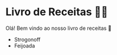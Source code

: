 # Livro de Receitas :man_cook:

Olá! Bem vindo ao nosso livro de receitas :call_me_hand:

* Strogonoff
* Feijoada
